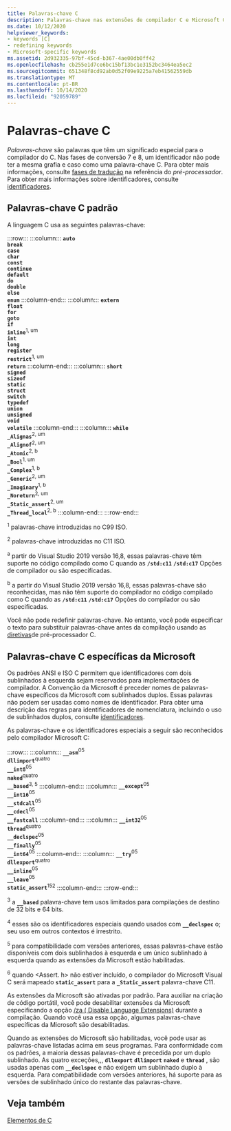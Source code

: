 ```yaml
---
title: Palavras-chave C
description: Palavras-chave nas extensões de compilador C e Microsoft C padrão.
ms.date: 10/12/2020
helpviewer_keywords:
- keywords [C]
- redefining keywords
- Microsoft-specific keywords
ms.assetid: 2d932335-97bf-45cd-b367-4ae00db0ff42
ms.openlocfilehash: cb255e1d7ce6bc15bf13bc1e3152bc3464ea5ec2
ms.sourcegitcommit: 651348f8cd92ab0d52f09e9225a7eb41562559db
ms.translationtype: MT
ms.contentlocale: pt-BR
ms.lasthandoff: 10/14/2020
ms.locfileid: "92059789"
---
```

# <a name="c-keywords"></a>Palavras-chave C

*Palavras-chave* são palavras que têm um significado especial para o compilador do C. Nas fases de conversão 7 e 8, um identificador não pode ter a mesma grafia e caso como uma palavra-chave C. Para obter mais informações, consulte [fases de tradução](../preprocessor/phases-of-translation.md) na referência do *pré-processador*. Para obter mais informações sobre identificadores, consulte [identificadores](../c-language/c-identifiers.md).

## <a name="standard-c-keywords"></a>Palavras-chave C padrão

A linguagem C usa as seguintes palavras-chave:

:::row:::
    :::column:::
        **`auto`**\
        **`break`**\
        **`case`**\
        **`char`**\
        **`const`**\
        **`continue`**\
        **`default`**\
        **`do`**\
        **`double`**\
        **`else`**\
        **`enum`**
    :::column-end:::
    :::column:::
        **`extern`**\
        **`float`**\
        **`for`**\
        **`goto`**\
        **`if`**\
        **`inline`**<sup>1, um</sup>\
        **`int`**\
        **`long`**\
        **`register`**\
        **`restrict`**<sup>1, um</sup>\
        **`return`**
    :::column-end:::
    :::column:::
        **`short`**\
        **`signed`**\
        **`sizeof`**\
        **`static`**\
        **`struct`**\
        **`switch`**\
        **`typedef`**\
        **`union`**\
        **`unsigned`**\
        **`void`**\
        **`volatile`**
    :::column-end:::
    :::column:::
        **`while`**\
        **`_Alignas`**<sup>2, um</sup>\
        **`_Alignof`**<sup>2, um</sup>\
        **`_Atomic`**<sup>2, b</sup>\
        **`_Bool`**<sup>1, um</sup>\
        **`_Complex`**<sup>1, b</sup>\
        **`_Generic`**<sup>2, um</sup>\
        **`_Imaginary`**<sup>1, b</sup>\
        **`_Noreturn`**<sup>2, um</sup>\
        **`_Static_assert`**<sup>2, um</sup>\
        **`_Thread_local`**<sup>2, b</sup>
    :::column-end:::
:::row-end:::

<sup>1</sup>  palavras-chave introduzidas no C99 ISO.

<sup>2</sup>   palavras-chave introduzidas no C11 ISO.

<sup>a</sup>  partir do Visual Studio 2019 versão 16,8, essas palavras-chave têm suporte no código compilado como C quando as **`/std:c11`** **`/std:c17`** Opções de compilador ou são especificadas.

<sup>b</sup>  a partir do Visual Studio 2019 versão 16,8, essas palavras-chave são reconhecidas, mas não têm suporte do compilador no código compilado como C quando as **`/std:c11`** **`/std:c17`** Opções do compilador ou são especificadas.

Você não pode redefinir palavras-chave. No entanto, você pode especificar o texto para substituir palavras-chave antes da compilação usando as [diretivas](../preprocessor/preprocessor-directives.md)de pré-processador C.

## <a name="microsoft-specific-c-keywords"></a>Palavras-chave C específicas da Microsoft

Os padrões ANSI e ISO C permitem que identificadores com dois sublinhados à esquerda sejam reservados para implementações de compilador. A Convenção da Microsoft é preceder nomes de palavras-chave específicos da Microsoft com sublinhados duplos. Essas palavras não podem ser usadas como nomes de identificador. Para obter uma descrição das regras para identificadores de nomenclatura, incluindo o uso de sublinhados duplos, consulte [identificadores](../c-language/c-identifiers.md).

As palavras-chave e os identificadores especiais a seguir são reconhecidos pelo compilador Microsoft C:

:::row:::
    :::column:::
        **`__asm`**<sup>05</sup>\
        **`dllimport`**<sup>quatro</sup>\
        **`__int8`**<sup>05</sup>\
        **`naked`**<sup>quatro</sup>\
        **`__based`**<sup>3, 5</sup>
    :::column-end:::
    :::column:::
        **`__except`**<sup>05</sup>\
        **`__int16`**<sup>05</sup>\
        **`__stdcall`**<sup>05</sup>\
        **`__cdecl`**<sup>05</sup>\
        **`__fastcall`**
    :::column-end:::
    :::column:::
        **`__int32`**<sup>05</sup>\
        **`thread`**<sup>quatro</sup>\
        **`__declspec`**<sup>05</sup>\
        **`__finally`**<sup>05</sup>\
        **`__int64`**<sup>05</sup>
    :::column-end:::
    :::column:::
        **`__try`**<sup>05</sup>\
        **`dllexport`**<sup>quatro</sup>\
        **`__inline`**<sup>05</sup>\
        **`__leave`**<sup>05</sup>\
        **`static_assert`**<sup>152</sup>
    :::column-end:::
:::row-end:::

<sup>3</sup> a **`__based`** palavra-chave tem usos limitados para compilações de destino de 32 bits e 64 bits.

<sup>4</sup> esses são os identificadores especiais quando usados com **`__declspec`** o; seu uso em outros contextos é irrestrito.

<sup>5</sup> para compatibilidade com versões anteriores, essas palavras-chave estão disponíveis com dois sublinhados à esquerda e um único sublinhado à esquerda quando as extensões da Microsoft estão habilitadas.

<sup>6</sup> quando <Assert. h> não estiver incluído, o compilador do Microsoft Visual C será mapeado **`static_assert`** para a **`_Static_assert`** palavra-chave C11.

As extensões da Microsoft são ativadas por padrão. Para auxiliar na criação de código portátil, você pode desabilitar extensões da Microsoft especificando a opção [/za \( Disable Language Extensions)](../build/reference/za-ze-disable-language-extensions.md) durante a compilação. Quando você usa essa opção, algumas palavras-chave específicas da Microsoft são desabilitadas.

Quando as extensões do Microsoft são habilitadas, você pode usar as palavras-chave listadas acima em seus programas. Para conformidade com os padrões, a maioria dessas palavras-chave é precedida por um duplo sublinhado. As quatro exceções,,, **`dllexport`** **`dllimport`** **`naked`** e **`thread`** , são usadas apenas com **`__declspec`** e não exigem um sublinhado duplo à esquerda. Para compatibilidade com versões anteriores, há suporte para as versões de sublinhado único do restante das palavras-chave.

## <a name="see-also"></a>Veja também

[Elementos de C](../c-language/elements-of-c.md)

